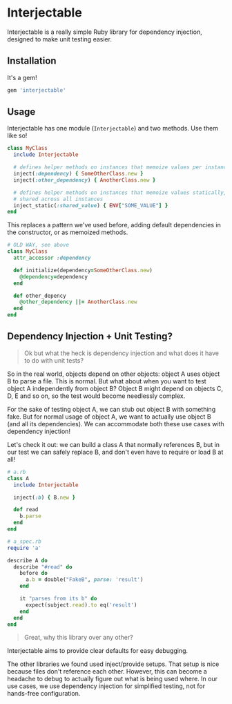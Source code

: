 # Interjectable

Interjectable is a really simple Ruby library for dependency injection, designed to make unit testing easier.

## Installation

It's a gem!

```ruby
gem 'interjectable'
```

## Usage

Interjectable has one module (`Interjectable`) and two methods. Use them like so!

```ruby
class MyClass
  include Interjectable

  # defines helper methods on instances that memoize values per instance
  inject(:dependency) { SomeOtherClass.new }
  inject(:other_dependency) { AnotherClass.new }

  # defines helper methods on instances that memoize values statically,
  # shared across all instances
  inject_static(:shared_value) { ENV["SOME_VALUE"] }
end
```

This replaces a pattern we've used before, adding default dependencies in the constructor, or as memoized methods.

```ruby
# OLD WAY, see above
class MyClass
  attr_accessor :dependency

  def initialize(dependency=SomeOtherClass.new)
    @dependency=dependency
  end

  def other_depency
    @other_dependency ||= AnotherClass.new
  end
end
```

## Dependency Injection + Unit Testing?

> Ok but what the heck is dependency injection and what does it have to do with unit tests?

So in the real world, objects depend on other objects: object A uses object B to parse a file. This is normal. But what about when you want to test object A independently from object B? Object B might depend on objects C, D, E and so on, so the test would become needlessly complex.

For the sake of testing object A, we can stub out object B with something fake. But for normal usage of object A, we want to actually use object B (and all its dependencies). We can accommodate both these use cases with dependency injection!

Let's check it out: we can build a class A that normally references B, but in our test we can safely replace B, and don't even have to require or load B at all!

```ruby
# a.rb
class A
  include Interjectable

  inject(:b) { B.new }

  def read
    b.parse
  end
end

# a_spec.rb
require 'a'

describe A do
  describe "#read" do
    before do
      a.b = double("FakeB", parse: 'result')
    end

    it "parses from its b" do
      expect(subject.read).to eq('result')
    end
  end
end
```

> Great, why this library over any other?

Interjectable aims to provide clear defaults for easy debugging.

The other libraries we found used inject/provide setups. That setup is nice because files don't reference each other. However, this can become a headache to debug to actually figure out what is being used where. In our use cases, we use dependency injection for simplified testing, not for hands-free configuration.